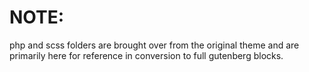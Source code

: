 # NOTE:

php and scss folders are brought over from the original theme and are primarily here for reference in conversion to full gutenberg blocks. 